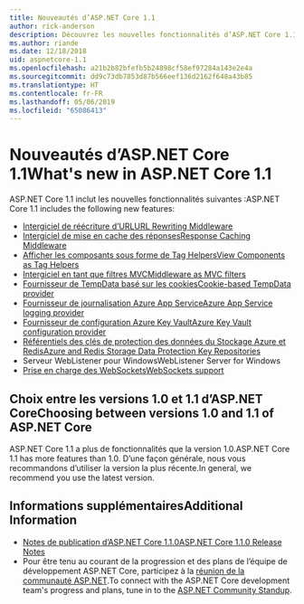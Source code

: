 ```yaml
---
title: Nouveautés d’ASP.NET Core 1.1
author: rick-anderson
description: Découvrez les nouvelles fonctionnalités d’ASP.NET Core 1.1.
ms.author: riande
ms.date: 12/18/2018
uid: aspnetcore-1.1
ms.openlocfilehash: a21b2b82bfefb5b24898cf58ef97284a143e2e4a
ms.sourcegitcommit: dd9c73db7853d87b566eef136d2162f648a43b85
ms.translationtype: HT
ms.contentlocale: fr-FR
ms.lasthandoff: 05/06/2019
ms.locfileid: "65086413"
---
```

# <a name="whats-new-in-aspnet-core-11"></a><span data-ttu-id="1caf2-103">Nouveautés d’ASP.NET Core 1.1</span><span class="sxs-lookup"><span data-stu-id="1caf2-103">What's new in ASP.NET Core 1.1</span></span>

<span data-ttu-id="1caf2-104">ASP.NET Core 1.1 inclut les nouvelles fonctionnalités suivantes :</span><span class="sxs-lookup"><span data-stu-id="1caf2-104">ASP.NET Core 1.1 includes the following new features:</span></span>

- [<span data-ttu-id="1caf2-105">Intergiciel de réécriture d’URL</span><span class="sxs-lookup"><span data-stu-id="1caf2-105">URL Rewriting Middleware</span></span>](xref:fundamentals/url-rewriting)
- [<span data-ttu-id="1caf2-106">Intergiciel de mise en cache des réponses</span><span class="sxs-lookup"><span data-stu-id="1caf2-106">Response Caching Middleware</span></span>](xref:performance/caching/middleware)
- [<span data-ttu-id="1caf2-107">Afficher les composants sous forme de Tag Helpers</span><span class="sxs-lookup"><span data-stu-id="1caf2-107">View Components as Tag Helpers</span></span>](xref:mvc/views/view-components#invoking-a-view-component-as-a-tag-helper)
- [<span data-ttu-id="1caf2-108">Intergiciel en tant que filtres MVC</span><span class="sxs-lookup"><span data-stu-id="1caf2-108">Middleware as MVC filters</span></span>](xref:mvc/controllers/filters#using-middleware-in-the-filter-pipeline)
- [<span data-ttu-id="1caf2-109">Fournisseur de TempData basé sur les cookies</span><span class="sxs-lookup"><span data-stu-id="1caf2-109">Cookie-based TempData provider</span></span>](xref:fundamentals/app-state#tempdata)
- [<span data-ttu-id="1caf2-110">Fournisseur de journalisation Azure App Service</span><span class="sxs-lookup"><span data-stu-id="1caf2-110">Azure App Service logging provider</span></span>](xref:fundamentals/logging/index#azure-app-service-provider)
- [<span data-ttu-id="1caf2-111">Fournisseur de configuration Azure Key Vault</span><span class="sxs-lookup"><span data-stu-id="1caf2-111">Azure Key Vault configuration provider</span></span>](xref:security/key-vault-configuration)
- [<span data-ttu-id="1caf2-112">Référentiels des clés de protection des données du Stockage Azure et Redis</span><span class="sxs-lookup"><span data-stu-id="1caf2-112">Azure and Redis Storage Data Protection Key Repositories</span></span>](xref:security/data-protection/implementation/key-storage-providers#azure-and-redis)
- <span data-ttu-id="1caf2-113">Serveur WebListener pour Windows</span><span class="sxs-lookup"><span data-stu-id="1caf2-113">WebListener Server for Windows</span></span>
- [<span data-ttu-id="1caf2-114">Prise en charge des WebSockets</span><span class="sxs-lookup"><span data-stu-id="1caf2-114">WebSockets support</span></span>](xref:fundamentals/websockets)

## <a name="choosing-between-versions-10-and-11-of-aspnet-core"></a><span data-ttu-id="1caf2-115">Choix entre les versions 1.0 et 1.1 d’ASP.NET Core</span><span class="sxs-lookup"><span data-stu-id="1caf2-115">Choosing between versions 1.0 and 1.1 of ASP.NET Core</span></span>

<span data-ttu-id="1caf2-116">ASP.NET Core 1.1 a plus de fonctionnalités que la version 1.0.</span><span class="sxs-lookup"><span data-stu-id="1caf2-116">ASP.NET Core 1.1 has more features than 1.0.</span></span> <span data-ttu-id="1caf2-117">D’une façon générale, nous vous recommandons d’utiliser la version la plus récente.</span><span class="sxs-lookup"><span data-stu-id="1caf2-117">In general, we recommend you use the latest version.</span></span>

## <a name="additional-information"></a><span data-ttu-id="1caf2-118">Informations supplémentaires</span><span class="sxs-lookup"><span data-stu-id="1caf2-118">Additional Information</span></span>

- [<span data-ttu-id="1caf2-119">Notes de publication d’ASP.NET Core 1.1.0</span><span class="sxs-lookup"><span data-stu-id="1caf2-119">ASP.NET Core 1.1.0 Release Notes</span></span>](https://github.com/aspnet/Home/releases/tag/1.1.0)
- <span data-ttu-id="1caf2-120">Pour être tenu au courant de la progression et des plans de l’équipe de développement ASP.NET Core, participez à la [réunion de la communauté ASP.NET](https://live.asp.net/).</span><span class="sxs-lookup"><span data-stu-id="1caf2-120">To connect with the ASP.NET Core development team's progress and plans, tune in to the [ASP.NET Community Standup](https://live.asp.net/).</span></span>
